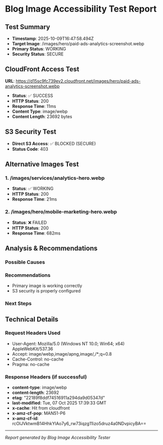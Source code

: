 # Blog Image Accessibility Test Report

## Test Summary

- **Timestamp**: 2025-10-09T16:47:58.494Z
- **Target Image**: /images/hero/paid-ads-analytics-screenshot.webp
- **Primary Status**: WORKING
- **Security Status**: SECURE

## CloudFront Access Test

**URL**: https://d15sc9fc739ev2.cloudfront.net/images/hero/paid-ads-analytics-screenshot.webp

- **Status**: ✅ SUCCESS
- **HTTP Status**: 200
- **Response Time**: 11ms
- **Content Type**: image/webp
- **Content Length**: 23692 bytes





## S3 Security Test

- **Direct S3 Access**: ✅ BLOCKED (SECURE)
- **Status Code**: 403

## Alternative Images Test


### 1. /images/services/analytics-hero.webp
- **Status**: ✅ WORKING
- **HTTP Status**: 200
- **Response Time**: 21ms

### 2. /images/hero/mobile-marketing-hero.webp
- **Status**: ❌ FAILED
- **HTTP Status**: 200
- **Response Time**: 682ms


## Analysis & Recommendations

### Possible Causes


### Recommendations
- Primary image is working correctly
- S3 security is properly configured

### Next Steps


## Technical Details

### Request Headers Used
- User-Agent: Mozilla/5.0 (Windows NT 10.0; Win64; x64) AppleWebKit/537.36
- Accept: image/webp,image/apng,image/*,*/*;q=0.8
- Cache-Control: no-cache
- Pragma: no-cache

### Response Headers (if successful)
- **content-type**: image/webp
- **content-length**: 23692
- **etag**: "22189f8ddf74516911a294da9d05347d"
- **last-modified**: Tue, 07 Oct 2025 17:39:33 GMT
- **x-cache**: Hit from cloudfront
- **x-amz-cf-pop**: MAN51-P6
- **x-amz-cf-id**: rcOlJVktwmB14HhkYlAo7y6_rw73iqzg11izo5druz4a0NDvpicyBA==

---
*Report generated by Blog Image Accessibility Tester*
